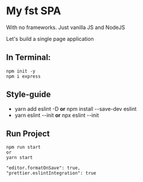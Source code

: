 # My fst SPA
With no frameworks. Just vanilla JS and NodeJS

Let's build a single page application

## In Terminal:
````
npm init -y
npm i express
````
## Style-guide

- yarn add eslint -D  **or** npm install --save-dev eslint
- yarn eslint --init **or** npx eslint --init


## Run Project
````
npm run start
or
yarn start
````
    "editor.formatOnSave": true,
    "prettier.eslintIntegration": true
